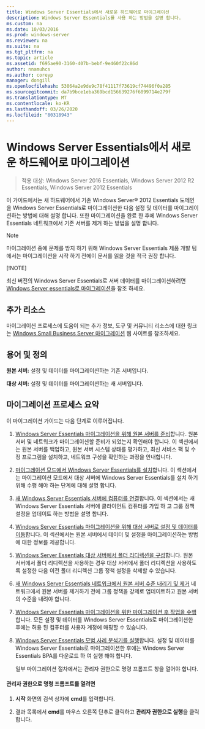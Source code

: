 ```yaml
---
title: Windows Server Essentials에서 새로운 하드웨어로 마이그레이션
description: Windows Server Essentials를 사용 하는 방법을 설명 합니다.
ms.custom: na
ms.date: 10/03/2016
ms.prod: windows-server
ms.reviewer: na
ms.suite: na
ms.tgt_pltfrm: na
ms.topic: article
ms.assetid: f695ae90-3160-407b-bebf-9e460f22c86d
author: nnamuhcs
ms.author: coreyp
manager: dongill
ms.openlocfilehash: 53064a2e9de9c78f41117f73619cf74496f0a285
ms.sourcegitcommit: da7b9bce1eba369bcd156639276f6899714e279f
ms.translationtype: MT
ms.contentlocale: ko-KR
ms.lasthandoff: 03/26/2020
ms.locfileid: "80318943"
---
```

# <a name="migrate-windows-server-essentials-to-new-hardware"></a>Windows Server Essentials에서 새로운 하드웨어로 마이그레이션

>적용 대상: Windows Server 2016 Essentials, Windows Server 2012 R2 Essentials, Windows Server 2012 Essentials

이 가이드에서는 새 하드웨어에서 기존 Windows Server® 2012 Essentials 도메인을 Windows Server Essentials로 마이그레이션한 다음 설정 및 데이터를 마이그레이션하는 방법에 대해 설명 합니다. 또한 마이그레이션을 완료 한 후에 Windows Server Essentials 네트워크에서 기존 서버를 제거 하는 방법을 설명 합니다.  
  
> [!NOTE]
>  마이그레이션 중에 문제를 방지 하기 위해 Windows Server Essentials 제품 개발 팀에서는 마이그레이션을 시작 하기 전에이 문서를 읽을 것을 적극 권장 합니다.  
> 
> [!NOTE]
> 
>  최신 버전의 Windows Server Essentials로 서버 데이터를 마이그레이션하려면 [Windows Server essentials로 마이그레이션](Migrate-from-Previous-Versions-to-Windows-Server-Essentials-or-Windows-Server-Essentials-Experience.md)을 참조 하세요.  

  
## <a name="additional-resources"></a>추가 리소스  
 마이그레이션 프로세스에 도움이 되는 추가 정보, 도구 및 커뮤니티 리소스에 대한 링크는 [Windows Small Business Server 마이그레이션](https://go.microsoft.com/fwlink/?LinkId=217520) 웹 사이트를 참조하세요.  
  
## <a name="terms-and-definitions"></a>용어 및 정의  
 **원본 서버:** 설정 및 데이터를 마이그레이션하는 기존 서버입니다.  
  
 **대상 서버:** 설정 및 데이터를 마이그레이션하는 새 서버입니다.  
  
## <a name="migration-process-summary"></a>마이그레이션 프로세스 요약  
 이 마이그레이션 가이드는 다음 단계로 이루어집니다.  
  

1. [Windows Server Essentials 마이그레이션을 위해 원본 서버를 준비](Prepare-your-Source-Server-for-Windows-Server-Essentials-migration.md)합니다.  원본 서버 및 네트워크가 마이그레이션할 준비가 되었는지 확인해야 합니다. 이 섹션에서는 원본 서버를 백업하고, 원본 서버 시스템 상태를 평가하고, 최신 서비스 팩 및 수정 프로그램을 설치하고, 네트워크 구성을 확인하는 과정을 안내합니다.  
  
2. [마이그레이션 모드에서 Windows Server Essentials를 설치](Install-Windows-Server-Essentials-in-migration-mode.md)합니다.  이 섹션에서는 마이그레이션 모드에서 대상 서버에 Windows Server Essentials를 설치 하기 위해 수행 해야 하는 단계에 대해 설명 합니다.  
  
3. [새 Windows Server Essentials 서버에 컴퓨터를 연결](Join-computers-to-the-new-Windows-Server-Essentials-server.md)합니다.  이 섹션에서는 새 Windows Server Essentials 서버에 클라이언트 컴퓨터를 가입 하 고 그룹 정책 설정을 업데이트 하는 방법을 설명 합니다.  
  
4. [Windows Server Essentials 마이그레이션을 위해 대상 서버로 설정 및 데이터를 이동](Move-settings-and-data-to-the-Destination-Server-for-Windows-Server-Essentials-migration.md)합니다.  이 섹션에서는 원본 서버에서 데이터 및 설정을 마이그레이션하는 방법에 대한 정보를 제공합니다.  
  
5. [Windows Server Essentials 대상 서버에서 폴더 리디렉션을 구성](Configure-folder-redirection-on-the-Windows-Server-Essentials-Destination-Server.md)합니다.  원본 서버에서 폴더 리디렉션을 사용하는 경우 대상 서버에서 폴더 리디렉션을 사용하도록 설정한 다음 이전 폴더 리디렉션 그룹 정책 설정을 삭제할 수 있습니다.  
  
6. [새 Windows Server Essentials 네트워크에서 원본 서버 수준 내리기 및 제거](Demote-and-remove-the-Source-Server-from-the-new-Windows-Server-Essentials-network.md)  네트워크에서 원본 서버를 제거하기 전에 그룹 정책을 강제로 업데이트하고 원본 서버의 수준을 내려야 합니다.  
  
7. [Windows Server Essentials 마이그레이션을 위한 마이그레이션 후 작업을 수행](Perform-post-migration-tasks-for-Windows-Server-Essentials-migration.md)합니다.  모든 설정 및 데이터를 Windows Server Essentials로 마이그레이션한 후에는 허용 된 컴퓨터를 사용자 계정에 매핑할 수 있습니다.  
  
8. [Windows Server Essentials 모범 사례 분석기를 실행](Run-the-Windows-Server-Essentials-Best-Practices-Analyzer.md)합니다.  설정 및 데이터를 Windows Server Essentials로 마이그레이션한 후에는 Windows Server Essentials BPA를 다운로드 하 여 실행 해야 합니다.  
  
   일부 마이그레이션 절차에서는 관리자 권한으로 명령 프롬프트 창을 열어야 합니다.  
  
#### <a name="to-open-a-command-prompt-window-as-an-administrator"></a>관리자 권한으로 명령 프롬프트를 열려면  
  
1.  **시작** 화면의 검색 상자에 **cmd**를 입력합니다.  
  
2.  결과 목록에서 **cmd**를 마우스 오른쪽 단추로 클릭하고 **관리자 권한으로 실행**을 클릭합니다.
